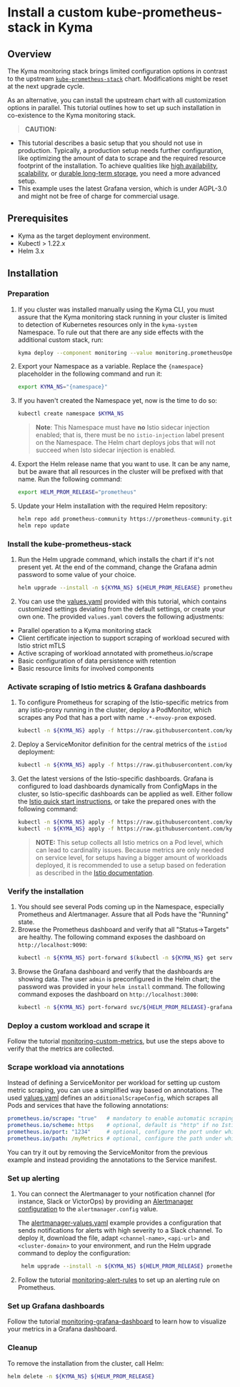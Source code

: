 # Install a custom kube-prometheus-stack in Kyma

## Overview

The Kyma monitoring stack brings limited configuration options in contrast to the upstream [`kube-prometheus-stack`](https://github.com/prometheus-community/helm-charts/blob/main/charts/kube-prometheus-stack) chart. Modifications might be reset at the next upgrade cycle.

As an alternative, you can install the upstream chart with all customization options in parallel. This tutorial outlines how to set up such installation in co-existence to the Kyma monitoring stack.

> **CAUTION:**
- This tutorial describes a basic setup that you should not use in production. Typically, a production setup needs further configuration, like optimizing the amount of data to scrape and the required resource footprint of the installation. To achieve qualities like [high availability](https://prometheus.io/docs/introduction/faq/#can-prometheus-be-made-highly-available), [scalability](https://prometheus.io/docs/introduction/faq/#i-was-told-prometheus-doesnt-scale), or [durable long-term storage](https://prometheus.io/docs/operating/integrations/#remote-endpoints-and-storage), you need a more advanced setup.
- This example uses the latest Grafana version, which is under AGPL-3.0 and might not be free of charge for commercial usage.

## Prerequisites

- Kyma as the target deployment environment.
- Kubectl > 1.22.x
- Helm 3.x

## Installation

### Preparation
1. If you cluster was installed manually using the Kyma CLI, you must assure that the Kyma monitoring stack running in your cluster is limited to detection of Kubernetes resources only in the `kyma-system` Namespace. To rule out that there are any side effects with the additional custom stack, run:
    ```bash
    kyma deploy --component monitoring --value monitoring.prometheusOperator.namespaces.releaseNamespace=true
    ```

1. Export your Namespace as a variable. Replace the `{namespace}` placeholder in the following command and run it:

    ```bash
    export KYMA_NS="{namespace}"
    ```
1. If you haven't created the Namespace yet, now is the time to do so:
    ```bash
    kubectl create namespace $KYMA_NS
    ```
   >**Note**: This Namespace must have **no** Istio sidecar injection enabled; that is, there must be no `istio-injection` label present on the Namespace. The Helm chart deploys jobs that will not succeed when Isto sidecar injection is enabled.

1. Export the Helm release name that you want to use. It can be any name, but be aware that all resources in the cluster will be prefixed with that name. Run the following command:
    ```bash
    export HELM_PROM_RELEASE="prometheus"
    ```

1. Update your Helm installation with the required Helm repository:

    ```bash
    helm repo add prometheus-community https://prometheus-community.github.io/helm-charts
    helm repo update
    ```

### Install the kube-prometheus-stack

1. Run the Helm upgrade command, which installs the chart if it's not present yet. At the end of the command, change the Grafana admin password to some value of your choice.
    ```bash
    helm upgrade --install -n ${KYMA_NS} ${HELM_PROM_RELEASE} prometheus-community/kube-prometheus-stack -f https://raw.githubusercontent.com/kyma-project/examples/main/prometheus/values.yaml --set grafana.adminPassword=myPwd
    ```

2. You can use the [values.yaml](./values.yaml) provided with this tutorial, which contains customized settings deviating from the default settings, or create your own one.
The provided `values.yaml` covers the following adjustments:
- Parallel operation to a Kyma monitoring stack
- Client certificate injection to support scraping of workload secured with Istio strict mTLS
- Active scraping of workload annotated with prometheus.io/scrape
- Basic configuration of data persistence with retention
- Basic resource limits for involved components

### Activate scraping of Istio metrics & Grafana dashboards

1. To configure Prometheus for scraping of the Istio-specific metrics from any istio-proxy running in the cluster, deploy a PodMonitor, which scrapes any Pod that has a port with name `.*-envoy-prom` exposed.

    ```bash
    kubectl -n ${KYMA_NS} apply -f https://raw.githubusercontent.com/kyma-project/examples/main/prometheus/istio/podmonitor-istio-proxy.yaml
    ```

2. Deploy a ServiceMonitor definition for the central metrics of the `istiod` deployment:

    ```bash
    kubectl -n ${KYMA_NS} apply -f https://raw.githubusercontent.com/kyma-project/examples/main/prometheus/istio/servicemonitor-istiod.yaml
    ```

3. Get the latest versions of the Istio-specific dashboards.
   Grafana is configured to load dashboards dynamically from ConfigMaps in the cluster, so Istio-specific dashboards can be applied as well.
   Either follow the [Istio quick start instructions](https://istio.io/latest/docs/ops/integrations/grafana/#option-1-quick-start), or take the prepared ones with the following command:

    ```bash
    kubectl -n ${KYMA_NS} apply -f https://raw.githubusercontent.com/kyma-project/examples/main/prometheus/istio/configmap-istio-grafana-dashboards.yaml
    kubectl -n ${KYMA_NS} apply -f https://raw.githubusercontent.com/kyma-project/examples/main/prometheus/istio/configmap-istio-services-grafana-dashboards.yaml
    ```

   > **NOTE:** This setup collects all Istio metrics on a Pod level, which can lead to cardinality issues. Because  metrics are only needed on service level, for setups having a bigger amount of workloads deployed, it is recommended to use a setup based on federation as described in the [Istio documentation](https://istio.io/latest/docs/ops/best-practices/observability/#using-prometheus-for-production-scale-monitoring).

### Verify the installation

1. You should see several Pods coming up in the Namespace, especially Prometheus and Alertmanager. Assure that all Pods have the "Running" state.
2. Browse the Prometheus dashboard and verify that all "Status->Targets" are healthy. The following command exposes the dashboard on `http://localhost:9090`:
   ```bash
   kubectl -n ${KYMA_NS} port-forward $(kubectl -n ${KYMA_NS} get service -l app=kube-prometheus-stack-prometheus -oname) 9090
   ```
3. Browse the Grafana dashboard and verify that the dashboards are showing data. The user `admin` is preconfigured in the Helm chart; the password was provided in your `helm install` command. The following command exposes the dashboard on `http://localhost:3000`:
   ```bash
   kubectl -n ${KYMA_NS} port-forward svc/${HELM_PROM_RELEASE}-grafana 3000:80
   ```

### Deploy a custom workload and scrape it

Follow the tutorial [monitoring-custom-metrics](./monitoring-custom-metrics/), but use the steps above to verify that the metrics are collected.

### Scrape workload via annotations

Instead of defining a ServiceMonitor per workload for setting up custom metric scraping, you can use a simplified way based on annotations. The used [values.yaml](./values.yaml) defines an `additionalScrapeConfig`, which  scrapes all Pods and services that have the following annotations:

```yaml
prometheus.io/scrape: "true"   # mandatory to enable automatic scraping
prometheus.io/scheme: https    # optional, default is "http" if no Istio sidecar is used. When using a sidecar (Pod has label `security.istio.io/tlsMode=istio`), the default is "https". Use "https" to scrape workloads using Istio client certificates.
prometheus.io/port: "1234"     # optional, configure the port under which the metrics are exposed
prometheus.io/path: /myMetrics # optional, configure the path under which the metrics are exposed
```

You can try it out by removing the ServiceMonitor from the previous example and instead providing the annotations to the Service manifest.

### Set up alerting

1. You can connect the Alertmanager to your notification channel (for instance, Slack or VictorOps) by providing an [Alertmanager configuration](https://prometheus.io/docs/alerting/latest/configuration/#configuration-file) to the `alertmanager.config` value.

   The [alertmanager-values.yaml](./alertmanager-values.yaml) example provides a configuration that sends notifications for alerts with high severity to a Slack channel. To deploy it, download the file, adapt `<channel-name>`, `<api-url>` and `<cluster-domain>` to your environment, and run the Helm upgrade command to deploy the configuration:
   ```bash
    helm upgrade --install -n ${KYMA_NS} ${HELM_PROM_RELEASE} prometheus-community/kube-prometheus-stack -f https://raw.githubusercontent.com/kyma-project/examples/main/prometheus/values.yaml -f ./alertmanager-values.yaml --set grafana.adminPassword=myPwd
   ```

2. Follow the tutorial [monitoring-alert-rules](./monitoring-alert-rules/) to set up an alerting rule on Prometheus.

### Set up Grafana dashboards

Follow the tutorial [monitoring-grafana-dashboard](./monitoring-grafana-dashboard) to learn how to visualize your metrics in a Grafana dashboard.

### Cleanup

To remove the installation from the cluster, call Helm:

```bash
helm delete -n ${KYMA_NS} ${HELM_PROM_RELEASE}
```
